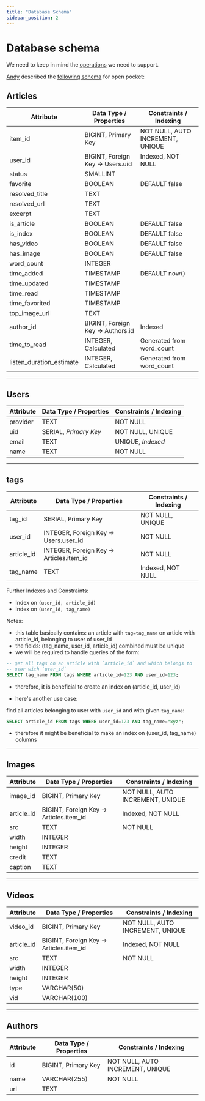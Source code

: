 ```yaml
---
title: "Database Schema"
sidebar_position: 2
---
```


# Database schema

We need to keep in mind the [operations](/docs/category/api-spec) we
need to support.


[Andy](https://github.com/andyw8) described the [following
schema](https://github.com/open-pocket/open-pocket/issues/2) for open
pocket:

## Articles

| Attribute               | Data Type / Properties     | Constraints / Indexing                    |
|--------------------------|----------------------------|--------------------------------------------|
| item\_id                 | BIGINT, Primary Key        | NOT NULL, AUTO INCREMENT, UNIQUE           |
| user\_id                 | BIGINT, Foreign Key → Users.uid | Indexed, NOT NULL                     |
| status                  | SMALLINT                   |                                            |
| favorite                | BOOLEAN                    | DEFAULT false                              |
| resolved\_title          | TEXT                       |                                            |
| resolved\_url            | TEXT                       |                                            |
| excerpt                 | TEXT                       |                                            |
| is\_article              | BOOLEAN                    | DEFAULT false                              |
| is\_index                | BOOLEAN                    | DEFAULT false                              |
| has\_video               | BOOLEAN                    | DEFAULT false                              |
| has\_image               | BOOLEAN                    | DEFAULT false                              |
| word\_count              | INTEGER                    |                                            |
| time\_added              | TIMESTAMP                  | DEFAULT now()                              |
| time\_updated            | TIMESTAMP                  |                                            |
| time\_read               | TIMESTAMP                  |                                            |
| time\_favorited          | TIMESTAMP                  |                                            |
| top\_image\_url           | TEXT                       |                                            |
| author\_id               | BIGINT, Foreign Key → Authors.id | Indexed                                |
| time\_to\_read            | INTEGER, Calculated        | Generated from word\_count                  |
| listen\_duration\_estimate| INTEGER, Calculated        | Generated from word\_count                  |

---

## Users

| Attribute   | Data Type / Properties  | Constraints / Indexing            |
|-------------|--------------------------|------------------------------------|
| provider    | TEXT                     | NOT NULL                           |
| uid         | SERIAL, _Primary Key_    | NOT NULL, UNIQUE                   |
| email       | TEXT                     | UNIQUE, _Indexed_                  |
| name        | TEXT                     | NOT NULL                           |

---

## tags

| Attribute   | Data Type / Properties             | Constraints / Indexing            |
|-------------|-------------------------------------|------------------------------------|
| tag\_id      | SERIAL, Primary Key                     | NOT NULL, UNIQUE                  |
| user\_id     | INTEGER, Foreign Key → Users.user\_id    | NOT NULL                  |
| article\_id  | INTEGER, Foreign Key → Articles.item\_id | NOT NULL                |
| tag\_name    | TEXT                                    |  Indexed, NOT NULL        |

Further Indexes and Constraints:

- Index on `(user_id, article_id)`
- Index on `(user_id, tag_name)`

Notes:

- this table basically contains: an article with `tag=tag_name` on
  article with article\_id, belonging to user of user\_id
- the fields: (tag\_name, user\_id, article\_id) combined must be unique
- we will be required to handle queries of the form:

```sql
-- get all tags on an article with `article_id` and which belongs to
-- user with `user_id`
SELECT tag_name FROM tags WHERE article_id=123 AND user_id=123;
```

- therefore, it is beneficial to create an index on (article\_id, user\_id)

- here's another use case:

find all articles belonging to user with `user_id` and with given
`tag_name`:

```sql
SELECT article_id FROM tags WHERE user_id=123 AND tag_name="xyz";
```

- therefore it might be beneficial to make an index on (user\_id,
  tag\_name) columns

---

## Images

| Attribute   | Data Type / Properties             | Constraints / Indexing            |
|-------------|-------------------------------------|------------------------------------|
| image\_id    | BIGINT, Primary Key                | NOT NULL, AUTO INCREMENT, UNIQUE   |
| article\_id  | BIGINT, Foreign Key → Articles.item\_id | Indexed, NOT NULL                |
| src         | TEXT                               | NOT NULL                           |
| width       | INTEGER                            |                                    |
| height      | INTEGER                            |                                    |
| credit      | TEXT                               |                                    |
| caption     | TEXT                               |                                    |

---

## Videos

| Attribute   | Data Type / Properties             | Constraints / Indexing            |
|-------------|-------------------------------------|------------------------------------|
| video\_id    | BIGINT, Primary Key                | NOT NULL, AUTO INCREMENT, UNIQUE   |
| article\_id  | BIGINT, Foreign Key → Articles.item\_id | Indexed, NOT NULL                |
| src         | TEXT                               | NOT NULL                           |
| width       | INTEGER                            |                                    |
| height      | INTEGER                            |                                    |
| type        | VARCHAR(50)                        |                                    |
| vid         | VARCHAR(100)                       |                                    |

---

## Authors

| Attribute   | Data Type / Properties  | Constraints / Indexing            |
|-------------|--------------------------|------------------------------------|
| id          | BIGINT, Primary Key     | NOT NULL, AUTO INCREMENT, UNIQUE   |
| name        | VARCHAR(255)            | NOT NULL                           |
| url         | TEXT                     |                                    |


